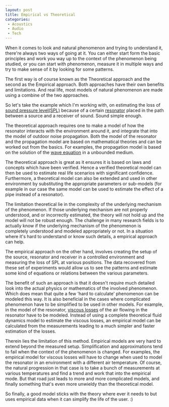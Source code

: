 ```yaml
---
layout: post
title: Empirical vs Theoretical
categories:
 - Acoustics
 - Audio
 - Tech
---
```


When it comes to look and natural phenomenon and trying to understand it, there're always two ways of going at it. You can either start form the basic principles and work you way up to the context of the phenomenon being studied, or you can start with phenomenon, measure it in multiple ways and try to make sense of it by looking for some patterns.

The first way is of course known as the Theoretical approach and the second as the Empirical approach. Both approaches have their own benefits and limitations. And real life, most models of natural phenomenon are made using a combine of the two approaches.

So let's take the example which I'm working with, on estimating the loss of [sound pressure level(SPL)][0] because of a certain [resonator][1] placed in the path between a source and a receiver of sound. Sound simple enough.

The theoretical approach requires one to make a model of how the resonator interacts with the environment around it, and integrate that into the model of outdoor noise propagation. Both the model of the resonator and the propagation model are based on mathematical theories and can be worked out from the basics. For examples, the propagation model is based on the solution of the [wave equation][2] in a unbounded medium.

The theoretical approach is great as it ensures it is based on laws and concepts which have been verified. Hence a verified theoretical model can then be used to estimate real life scenarios with significant confidence. Furthermore, a theoretical model can also be extended and used in other environment by substituting the appropriate parameters or sub-models (for example in our case the same model can be used to estimate the effect of a pipe instead of a resonator).

The limitation theoretical lie in the complexity of the underlying mechanism of the phenomenon. If those underlying mechanism are not properly understood, and or incorrectly estimated, the theory will not hold up and the model will not be robust enough. The challenge in many research fields is to actually know if the underlying mechanism of the phenomenon is completely understood and modeled appropriately or not. In a situation where it's hard to understand or know such details, a empirical approach can help.

The empirical approach on the other hand, involves creating the setup of the source, resonator and receiver in a controlled environment and measuring the loss of SPL at various positions. The data recovered from these set of experiments would allow us to see the patterns and estimate some kind of equations or relations between the various parameters.

The benefit of such an approach is that it doesn't require much detailed look into the actual physics or mathematics of the involved phenomenon. Which does mean that quite a few 'hard to calculate' phenomenon can be modeled this way. It is also beneficial in the cases where complicated phenomenon have to be simplified to be used in other models. For example, in the model of the resonator, [viscous losses][3] of the air flowing in the resonator have to be modeled. Instead of using a complete theoretical fluid dynamics model to estimate the viscous losses, an empirical model can be calculated from the measurements leading to a much simpler and faster estimation of the losses.

Therein lies the limitation of this method. Empirical models are very hard to extend beyond the measured setup. Simplification and approximations tend to fail when the context of the phenomenon is changed. For examples, the empirical model for viscous losses will have to change when used to model the resonator in an environment with a different air temperature. Of course, the natural progression in that case is to take a bunch of measurements at various temperatures and find a trend and work that into the empirical mode. But that road just leads to more and more complicated models, and finally something that's even more unwieldy than the theoretical model.

So finally, a good model sticks with the theory where ever it needs to but uses empirical data when it can simplify the life of the user. :)



[0]: http://en.wikipedia.org/wiki/Sound_pressure
[1]: http://en.wikipedia.org/wiki/Helmholtz_resonance
[2]: http://en.wikipedia.org/wiki/Wave_equation
[3]: http://en.wikipedia.org/wiki/Drag_(physics)
